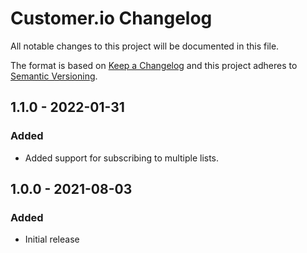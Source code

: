 # Customer.io Changelog

All notable changes to this project will be documented in this file.

The format is based on [Keep a Changelog](http://keepachangelog.com/) and this project adheres to [Semantic Versioning](http://semver.org/).

## 1.1.0 - 2022-01-31

### Added

- Added support for subscribing to multiple lists.

## 1.0.0 - 2021-08-03

### Added

- Initial release

